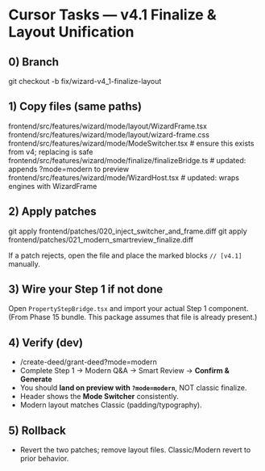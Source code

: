 # Cursor Tasks — v4.1 Finalize & Layout Unification

## 0) Branch
git checkout -b fix/wizard-v4_1-finalize-layout

## 1) Copy files (same paths)
frontend/src/features/wizard/mode/layout/WizardFrame.tsx
frontend/src/features/wizard/mode/layout/wizard-frame.css
frontend/src/features/wizard/mode/ModeSwitcher.tsx        # ensure this exists from v4; replacing is safe
frontend/src/features/wizard/mode/finalize/finalizeBridge.ts  # updated: appends ?mode=modern to preview
frontend/src/features/wizard/mode/WizardHost.tsx          # updated: wraps engines with WizardFrame

## 2) Apply patches
git apply frontend/patches/020_inject_switcher_and_frame.diff
git apply frontend/patches/021_modern_smartreview_finalize.diff

If a patch rejects, open the file and place the marked blocks `// [v4.1]` manually.

## 3) Wire your Step 1 if not done
Open `PropertyStepBridge.tsx` and import your actual Step 1 component.
(From Phase 15 bundle. This package assumes that file is already present.)

## 4) Verify (dev)
- /create-deed/grant-deed?mode=modern
- Complete Step 1 → Modern Q&A → Smart Review → **Confirm & Generate**
- You should **land on preview with `?mode=modern`**, NOT classic finalize.
- Header shows the **Mode Switcher** consistently.
- Modern layout matches Classic (padding/typography).

## 5) Rollback
- Revert the two patches; remove layout files. Classic/Modern revert to prior behavior.
